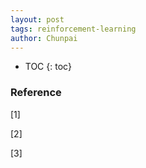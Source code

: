 ```yaml
---
layout: post
tags: reinforcement-learning
author: Chunpai
---
```




* TOC
{: toc}




### Reference


[1] 

[2]

[3]


